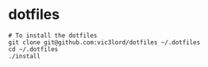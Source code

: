 # dotfiles

```
# To install the dotfiles
git clone git@github.com:vic3lord/dotfiles ~/.dotfiles
cd ~/.dotfiles
./install
```
